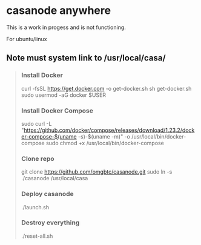 # casanode anywhere

This is a work in progess and is not functioning.

For ubuntu/linux

## Note must system link to /usr/local/casa/

> ### Install Docker
> curl -fsSL https://get.docker.com -o get-docker.sh
> sh get-docker.sh 
> sudo usermod -aG docker $USER
> ### Install Docker Compose
> sudo curl -L "https://github.com/docker/compose/releases/download/1.23.2/docker-compose-$(uname -s)-$(uname -m)" -o /usr/local/bin/docker-compose
> sudo chmod +x /usr/local/bin/docker-compose 
> ### Clone repo
> git clone https://github.com/omgbtc/casanode.git
> sudo ln -s ./casanode /usr/local/casa
> ### Deploy casanode
> ./launch.sh
> ### Destroy everything
> ./reset-all.sh
